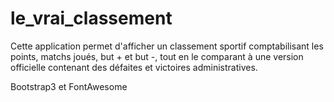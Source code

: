 # le_vrai_classement

Cette application permet d'afficher un classement sportif comptabilisant les points, matchs joués, but + et but -, tout en le comparant à une version officielle contenant des défaites et victoires administratives.

Bootstrap3 et FontAwesome